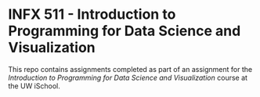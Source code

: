 # INFX 511 - Introduction to Programming for Data Science and Visualization

This repo contains assignments completed as part of an assignment for the _Introduction to Programming for Data Science and Visualization_ course at the UW iSchool.
